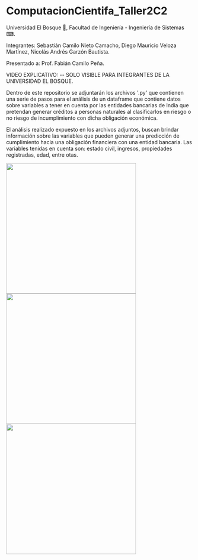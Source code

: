 # ComputacionCientifa_Taller2C2

Universidad El Bosque 🌳, Facultad de Ingeniería - Ingeniería de Sistemas ⌨.

Integrantes: Sebastián Camilo Nieto Camacho, Diego Mauricio Veloza Martínez, Nicolás Andrés Garzón Bautista.

Presentado a: Prof. Fabián Camilo Peña. 

VIDEO EXPLICATIVO:   -- SOLO VISIBLE PARA INTEGRANTES DE LA UNIVERSIDAD EL BOSQUE.


Dentro de este repositorio se adjuntarán los archivos '.py' que contienen una serie de pasos para el análisis de un dataframe que contiene datos sobre variables a tener en cuenta por las entidades bancarias de India que pretendan generar créditos a personas naturales al clasificarlos en riesgo o no riesgo de incumplimiento con dicha obligación económica.

El análisis realizado expuesto en los archivos adjuntos, buscan brindar información sobre las variables que pueden generar una predicción de cumplimiento hacia una obligación financiera con una entidad bancaria. Las variables tenidas en cuenta son: estado civil, ingresos, propiedades registradas, edad, entre otas. 

<img src="https://user-images.githubusercontent.com/90856580/163276796-f22825b3-8983-4c42-bcd5-5f7b259e3de0.png" width="350px" hight="100px">

<img src="https://user-images.githubusercontent.com/90856580/163276905-f7375509-f206-4e92-a317-c33b34731c33.png" width="350px" hight="100px">

<img src="https://user-images.githubusercontent.com/90856580/163276976-ae1d1c47-e45d-4b5f-ae7a-c3453a2495ba.png" width="350px" hight="100px">
